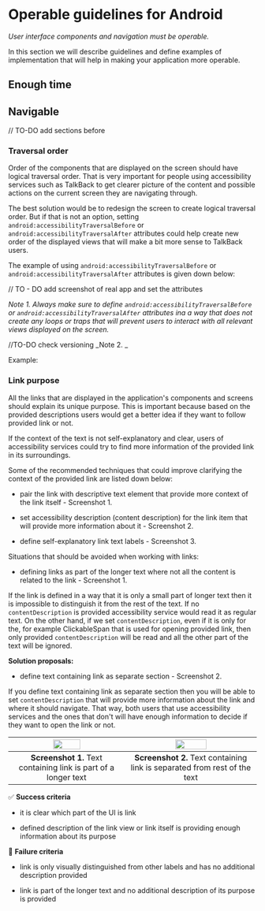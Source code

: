 # Operable guidelines for Android 

_User interface components and navigation must be operable._

In this section we will describe guidelines and define examples of implementation that will help in making your application more operable. 

## Enough time



## Navigable 

// TO-DO add sections before 

### Traversal order 

Order of the components that are displayed on the screen should have logical traversal order. That is very important for people using accessibility services such as TalkBack to get clearer picture of the content and possible actions on the current screen they are navigating through.

The best solution would be to redesign the screen to create logical traversal order. But if that is not an option, setting `android:accessibilityTraversalBefore` or `android:accessibilityTraversalAfter` attributes could help create new order of the displayed views that will make a bit more sense to TalkBack users.

The example of using `android:accessibilityTraversalBefore` or `android:accessibilityTraversalAfter` attributes is given down below:

// TO - DO add screenshot of real app and set the attributes 

_Note 1. Always make sure to define `android:accessibilityTraversalBefore` or `android:accessibilityTraversalAfter` attributes ina a way that does not create any loops or traps that will prevent users to interact with all relevant views displayed on the screen._

//TO-DO check versioning
_Note 2. _ 

Example: 



### Link purpose 

All the links that are displayed in the application's components and screens should explain its unique purpose. This is important because based on the provided descriptions users would get a better idea if they want to follow provided link or not. 

If the context of the text is not self-explanatory and clear, users of accessibility services could try to find more information of the provided link in its surroundings. 

Some of the recommended techniques that could improve clarifying the context of the provided link are listed down below: 

- pair the link with descriptive text element that provide more context of the link itself - Screenshot 1.

- set accessibility description (content description) for the link item that will provide more information about it - Screenshot 2.

- define self-explanatory link text labels - Screenshot 3. 


Situations that should be avoided when working with links:

- defining links as part of the longer text where not all the content is related to the link - Screenshot 1. 

If the link is defined in a way that it is only a small part of longer text then it is impossible to distinguish it from the rest of the text. If no `contentDescription` is provided accessibility service would read it as regular text. On the other hand, if we set `contentDescription`, even if it is only for the, for example ClickableSpan that is used for opening provided link, then only provided `contentDescription` will be read and all the other part of the text will be ignored.  

**Solution proposals:**

- define text containing link as separate section - Screenshot 2.

If you define text containing link as separate section then you will be able to set `contentDescription` that will provide more information about the link and where it should navigate. That way, both users that use accessibility services and the ones that don't will have enough information to decide if they want to open the link or not.

| <img src="https://imgur.com/xKXqPgj" width="50%"> | <img src="https://imgur.com/nu99Q3S.png" width="50%"> |
|:--:|:--:|
| **Screenshot 1.** Text containing link is part of a longer text | **Screenshot 2.** Text containing link is separated from rest of the text |

:white_check_mark: **Success criteria**

- it is clear which part of the UI is link

- defined description of the link view or link itself is providing enough information about its purpose

:no_entry_sign: **Failure criteria**

- link is only visually distinguished from other labels and has no additional description provided

- link is part of the longer text and no additional description of its purpose is provided









